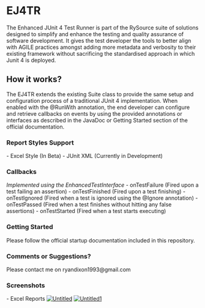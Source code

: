 # EJ4TR
The Enhanced JUnit 4 Test Runner is part of the RySource suite of solutions designed to simplify and
enhance the testing and quality assurance of software development. It gives the test developer the
tools to better align with AGILE practices amongst adding more metadata and verbosity to their
existing framework without sacrificing the standardised approach in which Junit 4 is deployed.

<h2>How it works?</h2>
The EJ4TR extends the existing Suite class to provide the same setup and configuration process of a
traditional JUnit 4 implementation. When enabled with the @RunWith annotation, the end
developer can configure and retrieve callbacks on events by using the provided annotations or
interfaces as described in the JavaDoc or Getting Started section of the official documentation.

<h3>Report Styles Support</h3>
- Excel Style (In Beta)
- JUnit XML (Currently in Development)

<h3>Callbacks</h3>
<i>Implemented using the EnhancedTestInterface</i>
- onTestFailure (Fired upon a test failing an assertion)
- onTestFinished (Fired upon a test finishing)
- onTestIgnored (Fired when a test is ignored using the @Ignore annotation)
- onTestPassed (Fired when a test finishes without hitting any false assertions)
- onTestStarted (Fired when a test starts executing)

<h3>Getting Started</h3>
Please follow the official startup documentation included in this repository.

<h3>Comments or Suggestions?</h3>
Please contact me on ryandixon1993@gmail.com

<h3>Screenshots</h3>
- Excel Reports
<a href='http://postimg.org/image/lh5rwnj4x/' target='_blank'><img src='http://s24.postimg.org/lh5rwnj4x/Untitled.jpg' border='0' alt="Untitled" /></a>
<a href='http://postimg.org/image/6jxavn5wh/' target='_blank'><img src='http://s24.postimg.org/6jxavn5wh/Untitled1.jpg' border='0' alt="Untitled1" /></a>